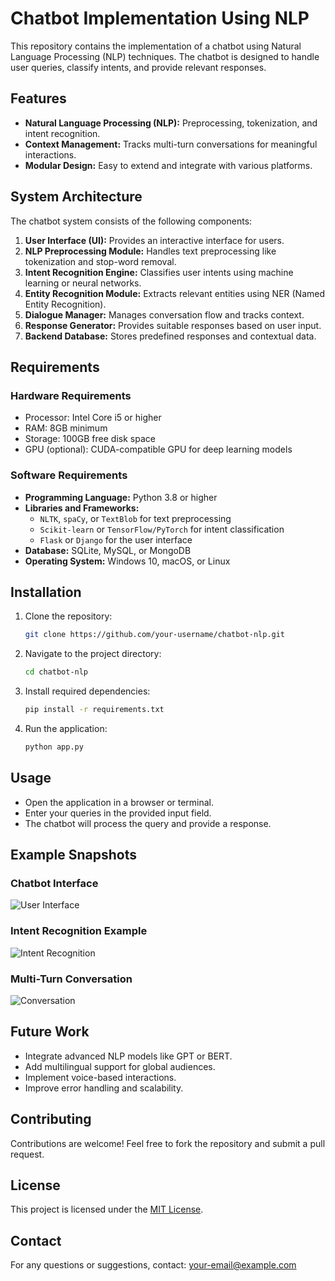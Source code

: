 # Chatbot Implementation Using NLP

This repository contains the implementation of a chatbot using Natural Language Processing (NLP) techniques. The chatbot is designed to handle user queries, classify intents, and provide relevant responses.

## Features
- **Natural Language Processing (NLP):** Preprocessing, tokenization, and intent recognition.
- **Context Management:** Tracks multi-turn conversations for meaningful interactions.
- **Modular Design:** Easy to extend and integrate with various platforms.

## System Architecture
The chatbot system consists of the following components:
1. **User Interface (UI):** Provides an interactive interface for users.
2. **NLP Preprocessing Module:** Handles text preprocessing like tokenization and stop-word removal.
3. **Intent Recognition Engine:** Classifies user intents using machine learning or neural networks.
4. **Entity Recognition Module:** Extracts relevant entities using NER (Named Entity Recognition).
5. **Dialogue Manager:** Manages conversation flow and tracks context.
6. **Response Generator:** Provides suitable responses based on user input.
7. **Backend Database:** Stores predefined responses and contextual data.

## Requirements
### Hardware Requirements
- Processor: Intel Core i5 or higher
- RAM: 8GB minimum
- Storage: 100GB free disk space
- GPU (optional): CUDA-compatible GPU for deep learning models

### Software Requirements
- **Programming Language:** Python 3.8 or higher
- **Libraries and Frameworks:**
  - `NLTK`, `spaCy`, or `TextBlob` for text preprocessing
  - `Scikit-learn` or `TensorFlow/PyTorch` for intent classification
  - `Flask` or `Django` for the user interface
- **Database:** SQLite, MySQL, or MongoDB
- **Operating System:** Windows 10, macOS, or Linux

## Installation
1. Clone the repository:
   ```bash
   git clone https://github.com/your-username/chatbot-nlp.git
   ```
2. Navigate to the project directory:
   ```bash
   cd chatbot-nlp
   ```
3. Install required dependencies:
   ```bash
   pip install -r requirements.txt
   ```
4. Run the application:
   ```bash
   python app.py
   ```

## Usage
- Open the application in a browser or terminal.
- Enter your queries in the provided input field.
- The chatbot will process the query and provide a response.

## Example Snapshots
### Chatbot Interface
![User Interface](link-to-snapshot1.png)

### Intent Recognition Example
![Intent Recognition](link-to-snapshot2.png)

### Multi-Turn Conversation
![Conversation](link-to-snapshot3.png)

## Future Work
- Integrate advanced NLP models like GPT or BERT.
- Add multilingual support for global audiences.
- Implement voice-based interactions.
- Improve error handling and scalability.

## Contributing
Contributions are welcome! Feel free to fork the repository and submit a pull request.

## License
This project is licensed under the [MIT License](LICENSE).

## Contact
For any questions or suggestions, contact: your-email@example.com
